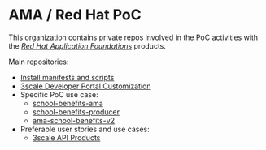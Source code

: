 # AMA / Red Hat PoC

This organization contains private repos involved in the PoC activities with the [*Red Hat Application Foundations*](https://access.redhat.com/products/red-hat-application-foundations/) products.

Main repositories:
- [Install manifests and scripts](../../../install/)
- [3scale Developer Portal Customization](../../../ThreescaleDeveloperPortalCustomizations/)
- Specific PoC use case:
    - [school-benefits-ama](../../../school-benefits-ama/)
    - [school-benefits-producer](../../../school-benefits-producer/)
    - [ama-school-benefits-v2](../../../ama-schoolbenefits-v2/)
- Preferable user stories and use cases:
    - [3scale API Products](../../../ThreescaleAPIProducts/) 
